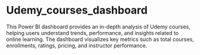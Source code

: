 # Udemy_courses_dashboard
This Power BI dashboard provides an in-depth analysis of Udemy courses, helping users understand trends, performance, and insights related to online learning. The dashboard visualizes key metrics such as total courses, enrollments, ratings, pricing, and instructor performance.
